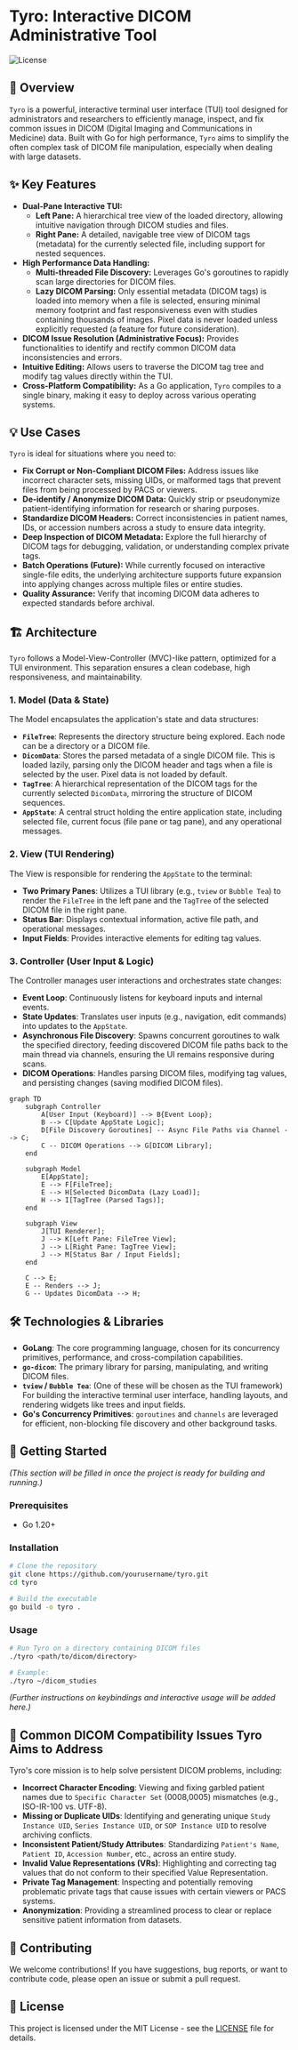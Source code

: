 # Tyro: Interactive DICOM Administrative Tool
<!-- 
![Go Build](https://github.com/yourusername/tyro/workflows/Go/badge.svg) <!-- Placeholder: You'll add your CI/CD badge here later -->
<!--![Latest Release](https://img.shields.io/github/v/release/yourusername/tyro) Placeholder -->
![License](https://img.shields.io/github/license/streimelstefan/tyro)

## 🌟 Overview

`Tyro` is a powerful, interactive terminal user interface (TUI) tool designed for administrators and researchers to efficiently manage, inspect, and fix common issues in DICOM (Digital Imaging and Communications in Medicine) data. Built with Go for high performance, `Tyro` aims to simplify the often complex task of DICOM file manipulation, especially when dealing with large datasets.

## ✨ Key Features

*   **Dual-Pane Interactive TUI:**
    *   **Left Pane:** A hierarchical tree view of the loaded directory, allowing intuitive navigation through DICOM studies and files.
    *   **Right Pane:** A detailed, navigable tree view of DICOM tags (metadata) for the currently selected file, including support for nested sequences.
*   **High Performance Data Handling:**
    *   **Multi-threaded File Discovery:** Leverages Go's goroutines to rapidly scan large directories for DICOM files.
    *   **Lazy DICOM Parsing:** Only essential metadata (DICOM tags) is loaded into memory when a file is selected, ensuring minimal memory footprint and fast responsiveness even with studies containing thousands of images. Pixel data is never loaded unless explicitly requested (a feature for future consideration).
*   **DICOM Issue Resolution (Administrative Focus):** Provides functionalities to identify and rectify common DICOM data inconsistencies and errors.
*   **Intuitive Editing:** Allows users to traverse the DICOM tag tree and modify tag values directly within the TUI.
*   **Cross-Platform Compatibility:** As a Go application, `Tyro` compiles to a single binary, making it easy to deploy across various operating systems.

## 💡 Use Cases

`Tyro` is ideal for situations where you need to:

*   **Fix Corrupt or Non-Compliant DICOM Files:** Address issues like incorrect character sets, missing UIDs, or malformed tags that prevent files from being processed by PACS or viewers.
*   **De-identify / Anonymize DICOM Data:** Quickly strip or pseudonymize patient-identifying information for research or sharing purposes.
*   **Standardize DICOM Headers:** Correct inconsistencies in patient names, IDs, or accession numbers across a study to ensure data integrity.
*   **Deep Inspection of DICOM Metadata:** Explore the full hierarchy of DICOM tags for debugging, validation, or understanding complex private tags.
*   **Batch Operations (Future):** While currently focused on interactive single-file edits, the underlying architecture supports future expansion into applying changes across multiple files or entire studies.
*   **Quality Assurance:** Verify that incoming DICOM data adheres to expected standards before archival.

## 🏗️ Architecture

`Tyro` follows a Model-View-Controller (MVC)-like pattern, optimized for a TUI environment. This separation ensures a clean codebase, high responsiveness, and maintainability.

### 1. Model (Data & State)

The Model encapsulates the application's state and data structures:

*   **`FileTree`**: Represents the directory structure being explored. Each node can be a directory or a DICOM file.
*   **`DicomData`**: Stores the parsed metadata of a single DICOM file. This is loaded lazily, parsing only the DICOM header and tags when a file is selected by the user. Pixel data is not loaded by default.
*   **`TagTree`**: A hierarchical representation of the DICOM tags for the currently selected `DicomData`, mirroring the structure of DICOM sequences.
*   **`AppState`**: A central struct holding the entire application state, including selected file, current focus (file pane or tag pane), and any operational messages.

### 2. View (TUI Rendering)

The View is responsible for rendering the `AppState` to the terminal:

*   **Two Primary Panes**: Utilizes a TUI library (e.g., `tview` or `Bubble Tea`) to render the `FileTree` in the left pane and the `TagTree` of the selected DICOM file in the right pane.
*   **Status Bar**: Displays contextual information, active file path, and operational messages.
*   **Input Fields**: Provides interactive elements for editing tag values.

### 3. Controller (User Input & Logic)

The Controller manages user interactions and orchestrates state changes:

*   **Event Loop**: Continuously listens for keyboard inputs and internal events.
*   **State Updates**: Translates user inputs (e.g., navigation, edit commands) into updates to the `AppState`.
*   **Asynchronous File Discovery**: Spawns concurrent goroutines to walk the specified directory, feeding discovered DICOM file paths back to the main thread via channels, ensuring the UI remains responsive during scans.
*   **DICOM Operations**: Handles parsing DICOM files, modifying tag values, and persisting changes (saving modified DICOM files).

```mermaid
graph TD
    subgraph Controller
        A[User Input (Keyboard)] --> B{Event Loop};
        B --> C[Update AppState Logic];
        D[File Discovery Goroutines] -- Async File Paths via Channel --> C;
        C -- DICOM Operations --> G[DICOM Library];
    end

    subgraph Model
        E[AppState];
        E --> F[FileTree];
        E --> H[Selected DicomData (Lazy Load)];
        H --> I[TagTree (Parsed Tags)];
    end

    subgraph View
        J[TUI Renderer];
        J --> K[Left Pane: FileTree View];
        J --> L[Right Pane: TagTree View];
        J --> M[Status Bar / Input Fields];
    end

    C --> E;
    E -- Renders --> J;
    G -- Updates DicomData --> H;
```

## 🛠️ Technologies & Libraries

*   **GoLang**: The core programming language, chosen for its concurrency primitives, performance, and cross-compilation capabilities.
*   **`go-dicom`**: The primary library for parsing, manipulating, and writing DICOM files.
*   **`tview` / `Bubble Tea`**: (One of these will be chosen as the TUI framework) For building the interactive terminal user interface, handling layouts, and rendering widgets like trees and input fields.
*   **Go's Concurrency Primitives**: `goroutines` and `channels` are leveraged for efficient, non-blocking file discovery and other background tasks.

## 🚀 Getting Started

*(This section will be filled in once the project is ready for building and running.)*

### Prerequisites

*   Go 1.20+

### Installation

```bash
# Clone the repository
git clone https://github.com/yourusername/tyro.git
cd tyro

# Build the executable
go build -o tyro .
```

### Usage

```bash
# Run Tyro on a directory containing DICOM files
./tyro <path/to/dicom/directory>

# Example:
./tyro ~/dicom_studies
```

*(Further instructions on keybindings and interactive usage will be added here.)*

## 🚧 Common DICOM Compatibility Issues Tyro Aims to Address

Tyro's core mission is to help solve persistent DICOM problems, including:

*   **Incorrect Character Encoding**: Viewing and fixing garbled patient names due to `Specific Character Set` (0008,0005) mismatches (e.g., ISO-IR-100 vs. UTF-8).
*   **Missing or Duplicate UIDs**: Identifying and generating unique `Study Instance UID`, `Series Instance UID`, or `SOP Instance UID` to resolve archiving conflicts.
*   **Inconsistent Patient/Study Attributes**: Standardizing `Patient's Name`, `Patient ID`, `Accession Number`, etc., across an entire study.
*   **Invalid Value Representations (VRs)**: Highlighting and correcting tag values that do not conform to their specified Value Representation.
*   **Private Tag Management**: Inspecting and potentially removing problematic private tags that cause issues with certain viewers or PACS systems.
*   **Anonymization**: Providing a streamlined process to clear or replace sensitive patient information from datasets.

## 🤝 Contributing

We welcome contributions! If you have suggestions, bug reports, or want to contribute code, please open an issue or submit a pull request.

## 📄 License

This project is licensed under the MIT License - see the [LICENSE](LICENSE) file for details.